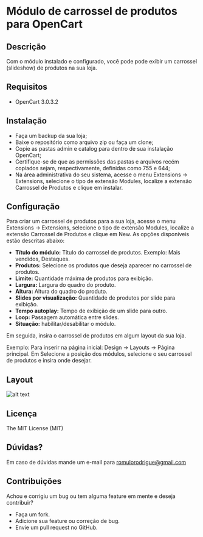 # Módulo de carrossel de produtos para OpenCart
## Descrição

Com o módulo instalado e configurado, você pode pode exibir um carrossel (slideshow) de produtos na sua loja.

## Requisitos
- OpenCart 3.0.3.2

## Instalação

- Faça um backup da sua loja;
- Baixe o repositório como arquivo zip ou faça um clone;
- Copie as pastas admin e catalog para dentro de sua instalação OpenCart;
- Certifique-se de que as permissões das pastas e arquivos recém copiados sejam, respectivamente, definidas como 755 e 644;
- Na área administrativa do seu sistema, acesse o menu Extensions -> Extensions, selecione o tipo de extensão Modules, localize a extensão Carrossel de Produtos e clique em instalar.

## Configuração

Para criar um carrossel de produtos para a sua loja, acesse o menu Extensions -> Extensions, selecione o tipo de extensão Modules,  localize a extensão Carrossel de Produtos e clique em New. As opções disponíveis estão descritas abaixo:

- **Título do módulo:** Título do carrossel de produtos. Exemplo: Mais vendidos, Destaques.
- **Produtos:** Selecione os produtos que deseja aparecer no carrossel de produtos.
- **Limite:** Quantidade máxima de produtos para exibição.
- **Largura:** Largura do quadro do produto.
- **Altura:** Altura do quadro do produto.
- **Slides por visualização:** Quantidade de produtos por slide para exibição. 
- **Tempo autoplay:** Tempo de exibição de um slide para outro.
- **Loop:** Passagem automática entre slides.
- **Situação:** habilitar/desabilitar o módulo.

Em seguida, insira o carrossel de produtos em algum layout da sua loja. 

Exemplo: Para inserir na página inicial: Design -> Layouts -> Página principal.
Em Selecione a posição dos módulos, selecione o seu carrossel de produtos e insira onde desejar.

## Layout

![alt text](https://atividadeon.com.br/static/img/readme-example.png)

## Licença

The MIT License (MIT)

## Dúvidas?
Em caso de dúvidas mande um e-mail para romulorodrigue@gmail.com

## Contribuições

Achou e corrigiu um bug ou tem alguma feature em mente e deseja contribuir?

- Faça um fork.
- Adicione sua feature ou correção de bug.
- Envie um pull request no GitHub.

